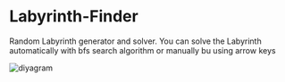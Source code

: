 # Labyrinth-Finder
Random Labyrinth generator and solver.
You can solve the Labyrinth automatically with bfs search algorithm or manually bu using arrow keys

![diyagram](https://github.com/TrKnG/Labyrinth-Finder/assets/90871098/facb6741-0800-4f09-ba2a-a93fe5bf208f)
